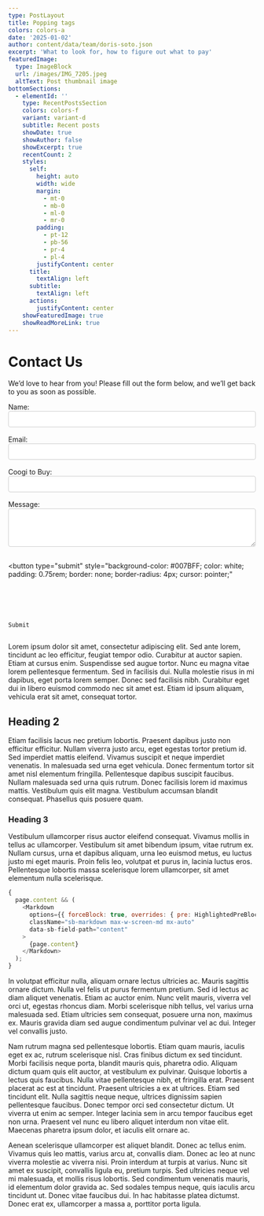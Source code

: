 ```yaml
---
type: PostLayout
title: Popping tags
colors: colors-a
date: '2025-01-02'
author: content/data/team/doris-soto.json
excerpt: 'What to look for, how to figure out what to pay'
featuredImage:
  type: ImageBlock
  url: /images/IMG_7205.jpeg
  altText: Post thumbnail image
bottomSections:
  - elementId: ''
    type: RecentPostsSection
    colors: colors-f
    variant: variant-d
    subtitle: Recent posts
    showDate: true
    showAuthor: false
    showExcerpt: true
    recentCount: 2
    styles:
      self:
        height: auto
        width: wide
        margin:
          - mt-0
          - mb-0
          - ml-0
          - mr-0
        padding:
          - pt-12
          - pb-56
          - pr-4
          - pl-4
        justifyContent: center
      title:
        textAlign: left
      subtitle:
        textAlign: left
      actions:
        justifyContent: center
    showFeaturedImage: true
    showReadMoreLink: true
---
```

# Contact Us

We’d love to hear from you! Please fill out the form below, and we’ll get back to you as soon as possible.

<form
  name="contact"
  method="POST"
  data-netlify="true"
  action="/success"
  style="display: flex; flex-direction: column; gap: 1rem;"
>
  <!-- Hidden input for Netlify Forms -->
  <input type="hidden" name="form-name" value="contact" />

  <label>
    Name:
    <input
      type="text"
      name="name"
      required
      style="padding: 0.5rem; border: 1px solid #ccc; border-radius: 4px; width: 100%;"
    />
  </label>

  <label>
    Email:
    <input
      type="email"
      name="email"
      required
      style="padding: 0.5rem; border: 1px solid #ccc; border-radius: 4px; width: 100%;"
    />
  </label>

  <label>
    Coogi to Buy:
    <input
      type="text"
      name="coogi"
      required
      style="padding: 0.5rem; border: 1px solid #ccc; border-radius: 4px; width: 100%;"
    />
  </label>

  <label>
    Message:
    <textarea
      name="message"
      rows="4"
      required
      style="padding: 0.5rem; border: 1px solid #ccc; border-radius: 4px; width: 100%;"
    ></textarea>
  </label>

  <button
    type="submit"
    style="background-color: #007BFF; color: white; padding: 0.75rem; border: none; border-radius: 4px; cursor: pointer;"
  >
    Submit
  </button>
</form>


Lorem ipsum dolor sit amet, consectetur adipiscing elit. Sed ante lorem, tincidunt ac leo efficitur, feugiat tempor odio. Curabitur at auctor sapien. Etiam at cursus enim. Suspendisse sed augue tortor. Nunc eu magna vitae lorem pellentesque fermentum. Sed in facilisis dui. Nulla molestie risus in mi dapibus, eget porta lorem semper. Donec sed facilisis nibh. Curabitur eget dui in libero euismod commodo nec sit amet est. Etiam id ipsum aliquam, vehicula erat sit amet, consequat tortor.

## Heading 2

Etiam facilisis lacus nec pretium lobortis. Praesent dapibus justo non efficitur efficitur. Nullam viverra justo arcu, eget egestas tortor pretium id. Sed imperdiet mattis eleifend. Vivamus suscipit et neque imperdiet venenatis. In malesuada sed urna eget vehicula. Donec fermentum tortor sit amet nisl elementum fringilla. Pellentesque dapibus suscipit faucibus. Nullam malesuada sed urna quis rutrum. Donec facilisis lorem id maximus mattis. Vestibulum quis elit magna. Vestibulum accumsan blandit consequat. Phasellus quis posuere quam.

### Heading 3

Vestibulum ullamcorper risus auctor eleifend consequat. Vivamus mollis in tellus ac ullamcorper. Vestibulum sit amet bibendum ipsum, vitae rutrum ex. Nullam cursus, urna et dapibus aliquam, urna leo euismod metus, eu luctus justo mi eget mauris. Proin felis leo, volutpat et purus in, lacinia luctus eros. Pellentesque lobortis massa scelerisque lorem ullamcorper, sit amet elementum nulla scelerisque.

```javascript
{
  page.content && (
    <Markdown
      options={{ forceBlock: true, overrides: { pre: HighlightedPreBlock } }}
      className="sb-markdown max-w-screen-md mx-auto"
      data-sb-field-path="content"
    >
      {page.content}
    </Markdown>
  );
}
```

In volutpat efficitur nulla, aliquam ornare lectus ultricies ac. Mauris sagittis ornare dictum. Nulla vel felis ut purus fermentum pretium. Sed id lectus ac diam aliquet venenatis. Etiam ac auctor enim. Nunc velit mauris, viverra vel orci ut, egestas rhoncus diam. Morbi scelerisque nibh tellus, vel varius urna malesuada sed. Etiam ultricies sem consequat, posuere urna non, maximus ex. Mauris gravida diam sed augue condimentum pulvinar vel ac dui. Integer vel convallis justo.

Nam rutrum magna sed pellentesque lobortis. Etiam quam mauris, iaculis eget ex ac, rutrum scelerisque nisl. Cras finibus dictum ex sed tincidunt. Morbi facilisis neque porta, blandit mauris quis, pharetra odio. Aliquam dictum quam quis elit auctor, at vestibulum ex pulvinar. Quisque lobortis a lectus quis faucibus. Nulla vitae pellentesque nibh, et fringilla erat. Praesent placerat ac est at tincidunt. Praesent ultricies a ex at ultrices. Etiam sed tincidunt elit. Nulla sagittis neque neque, ultrices dignissim sapien pellentesque faucibus. Donec tempor orci sed consectetur dictum. Ut viverra ut enim ac semper. Integer lacinia sem in arcu tempor faucibus eget non urna. Praesent vel nunc eu libero aliquet interdum non vitae elit. Maecenas pharetra ipsum dolor, et iaculis elit ornare ac.

Aenean scelerisque ullamcorper est aliquet blandit. Donec ac tellus enim. Vivamus quis leo mattis, varius arcu at, convallis diam. Donec ac leo at nunc viverra molestie ac viverra nisi. Proin interdum at turpis at varius. Nunc sit amet ex suscipit, convallis ligula eu, pretium turpis. Sed ultricies neque vel mi malesuada, et mollis risus lobortis. Sed condimentum venenatis mauris, id elementum dolor gravida ac. Sed sodales tempus neque, quis iaculis arcu tincidunt ut. Donec vitae faucibus dui. In hac habitasse platea dictumst. Donec erat ex, ullamcorper a massa a, porttitor porta ligula.
